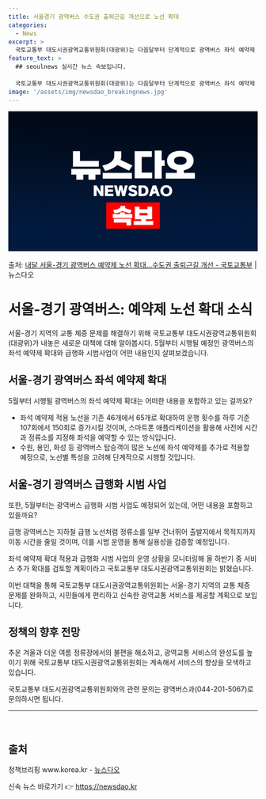 ```yaml
---
title: 서울경기 광역버스 수도권 출퇴근길 개선으로 노선 확대
categories:
  - News
excerpt: >
  국토교통부 대도시권광역교통위원회(대광위)는 다음달부터 단계적으로 광역버스 좌석 예약제 확대와 급행화 시범사업…
feature_text: >
  ## seoulnews 실시간 뉴스 속보입니다.

  국토교통부 대도시권광역교통위원회(대광위)는 다음달부터 단계적으로 광역버스 좌석 예약제 확대와 급행화 시범사업…
image: '/assets/img/newsdao_breakingnews.jpg'
---
```


![뉴스다오 속보](/assets/img/newsdao_breakingnews.jpg)

<p>출처: <a href="https://newsdao.kr/3337" rel="dofollow">내달 서울-경기 광역버스 예약제 노선 확대…수도권 출퇴근길 개선 - 국토교통부</a> | 뉴스다오</p>

<h1>서울-경기 광역버스: 예약제 노선 확대 소식</h1>
<p data-ke-size="size16">서울-경기 지역의 교통 체증 문제를 해결하기 위해 국토교통부 대도시권광역교통위원회(대광위)가 내놓은 새로운 대책에 대해 알아봅시다. 5월부터 시행될 예정인 광역버스의 좌석 예약제 확대와 급행화 시범사업이 어떤 내용인지 살펴보겠습니다.</p>

<h2 data-ke-size="size21">서울-경기 광역버스 좌석 예약제 확대</h2>
<p data-ke-size="size16">5월부터 시행될 광역버스의 좌석 예약제 확대는 어떠한 내용을 포함하고 있는 걸까요?</p>

<ul>
<li>좌석 예약제 적용 노선을 기존 46개에서 65개로 확대하여 운행 횟수를 하루 기준 107회에서 150회로 증가시킬 것이며, 스마트폰 애플리케이션을 활용해 사전에 시간과 정류소를 지정해 좌석을 예약할 수 있는 방식입니다.</li>
<li>수원, 용인, 화성 등 광역버스 탑승객이 많은 노선에 좌석 예약제를 추가로 적용할 예정으로, 노선별 특성을 고려해 단계적으로 시행할 것입니다.</li>
</ul>

<h2 data-ke-size="size21">서울-경기 광역버스 급행화 시범 사업</h2>
<p data-ke-size="size16">또한, 5월부터는 광역버스 급행화 시범 사업도 예정되어 있는데, 어떤 내용을 포함하고 있을까요?</p>

<p data-ke-size="size16">급행 광역버스는 지하철 급행 노선처럼 정류소를 일부 건너뛰어 출발지에서 목적지까지 이동 시간을 줄일 것이며, 이를 시범 운영을 통해 실용성을 검증할 예정입니다.</p>
<p data-ke-size="size16">좌석 예약제 확대 적용과 급행화 시범 사업의 운영 상황을 모니터링해 올 하반기 중 서비스 추가 확대를 검토할 계획이라고 국토교통부 대도시권광역교통위원회는 밝혔습니다. </p>

<p data-ke-size="size16">이번 대책을 통해 국토교통부 대도시권광역교통위원회는 서울-경기 지역의 교통 체증 문제를 완화하고, 시민들에게 편리하고 신속한 광역교통 서비스를 제공할 계획으로 보입니다.</p>

<h2 data-ke-size="size21">정책의 향후 전망</h2>
<p data-ke-size="size16">추운 겨울과 더운 여름 정류장에서의 불편을 해소하고, 광역교통 서비스의 완성도를 높이기 위해 국토교통부 대도시권광역교통위원회는 계속해서 서비스의 향상을 모색하고 있습니다.</p>
<p data-ke-size="size16">국토교통부 대도시권광역교통위원회와의 관련 문의는 광역버스과(044-201-5067)로 문의하시면 됩니다.</p>

<hr>
<p data-ke-size="size16">&nbsp;</p>
<h2 data-ke-size="size26">출처</h2>
<p data-ke-size="size16">정책브리핑 www.korea.kr - <a href="https://newsdao.kr/3337">뉴스다오</a></p>
 

신속 뉴스 바로가기 👉 <a href="https://newsdao.kr" rel="dofollow">https://newsdao.kr</a>


